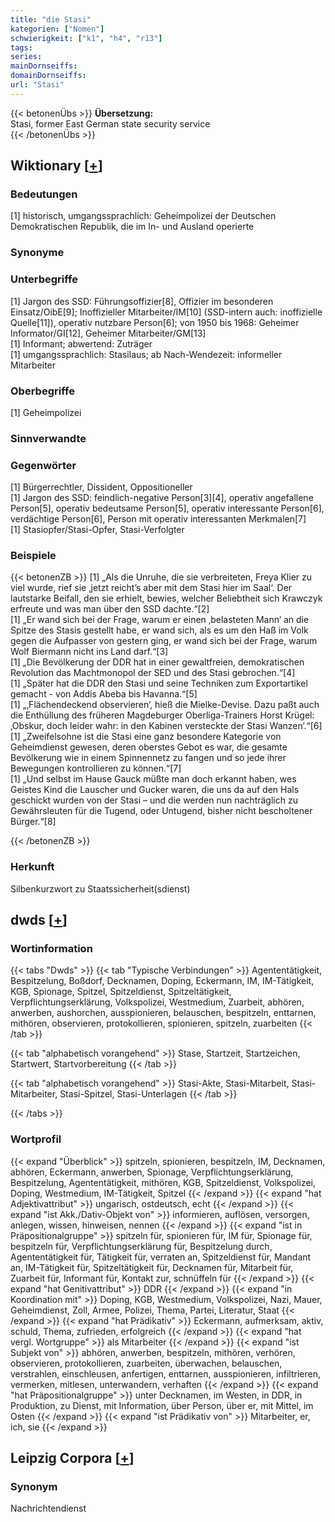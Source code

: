 ```yaml
---
title: "die Stasi"
kategorien: ["Nomen"]
schwierigkeit: ["k1", "h4", "r13"]
tags:
series:
mainDornseiffs:
domainDornseiffs:
url: "Stasi"
---
```


{{< betonenÜbs >}}
**Übersetzung:**  
Stasi, former East German state security service  
{{< /betonenÜbs >}}

## Wiktionary [[+](https://de.wiktionary.org/wiki/Stasi)]

### Bedeutungen
[1] historisch, umgangssprachlich: Geheimpolizei der Deutschen Demokratischen Republik, die im In- und Ausland operierte  

### Synonyme

### Unterbegriffe
[1] Jargon des SSD: Führungsoffizier[8], Offizier im besonderen Einsatz/OibE[9]; Inoffizieller Mitarbeiter/IM[10] (SSD-intern auch: inoffizielle Quelle[11]), operativ nutzbare Person[6]; von 1950 bis 1968: Geheimer Informator/GI[12], Geheimer Mitarbeiter/GM[13]  
[1] Informant; abwertend: Zuträger  
[1] umgangssprachlich: Stasilaus; ab Nach-Wendezeit: informeller Mitarbeiter  

### Oberbegriffe
[1] Geheimpolizei  

### Sinnverwandte

### Gegenwörter
[1] Bürgerrechtler, Dissident, Oppositioneller  
[1] Jargon des SSD: feindlich-negative Person[3][4], operativ angefallene Person[5], operativ bedeutsame Person[5], operativ interessante Person[6], verdächtige Person[6], Person mit operativ interessanten Merkmalen[7]  
[1] Stasiopfer/Stasi-Opfer, Stasi-Verfolgter  

### Beispiele
{{< betonenZB >}}
[1] „Als die Unruhe, die sie verbreiteten, Freya Klier zu viel wurde, rief sie ‚jetzt reicht’s aber mit dem Stasi hier im Saal‘. Der lautstarke Beifall, den sie erhielt, bewies, welcher Beliebtheit sich Krawczyk erfreute und was man über den SSD dachte.“[2]  
[1] „Er wand sich bei der Frage, warum er einen ‚belasteten Mann‘ an die Spitze des Stasis gestellt habe, er wand sich, als es um den Haß im Volk gegen die Aufpasser von gestern ging, er wand sich bei der Frage, warum Wolf Biermann nicht ins Land darf.“[3]  
[1] „Die Bevölkerung der DDR hat in einer gewaltfreien, demokratischen Revolution das Machtmonopol der SED und des Stasi gebrochen.“[4]  
[1] „Später hat die DDR den Stasi und seine Techniken zum Exportartikel gemacht - von Addis Abeba bis Havanna.“[5]  
[1] „‚Flächendeckend observieren‘, hieß die Mielke-Devise. Dazu paßt auch die Enthüllung des früheren Magdeburger Oberliga-Trainers Horst Krügel: ‚Obskur, doch leider wahr: in den Kabinen versteckte der Stasi Wanzen‘.“[6]  
[1] „Zweifelsohne ist die Stasi eine ganz besondere Kategorie von Geheimdienst gewesen, deren oberstes Gebot es war, die gesamte Bevölkerung wie in einem Spinnennetz zu fangen und so jede ihrer Bewegungen kontrollieren zu können.“[7]  
[1] „Und selbst im Hause Gauck müßte man doch erkannt haben, wes Geistes Kind die Lauscher und Gucker waren, die uns da auf den Hals geschickt wurden von der Stasi – und die werden nun nachträglich zu Gewährsleuten für die Tugend, oder Untugend, bisher nicht bescholtener Bürger.“[8]  

{{< /betonenZB >}}
### Herkunft
Silbenkurzwort zu Staatssicherheit(sdienst)  



## dwds [[+](https://www.dwds.de/wb/Stasi)]

### Wortinformation
{{< tabs "Dwds" >}}
{{< tab "Typische Verbindungen" >}}
Agententätigkeit, Bespitzelung, Boßdorf, Decknamen, Doping, Eckermann, IM, IM-Tätigkeit, KGB, Spionage, Spitzel, Spitzeldienst, Spitzeltätigkeit, Verpflichtungserklärung, Volkspolizei, Westmedium, Zuarbeit, abhören, anwerben, aushorchen, ausspionieren, belauschen, bespitzeln, enttarnen, mithören, observieren, protokollieren, spionieren, spitzeln, zuarbeiten
{{< /tab >}}

{{< tab "alphabetisch vorangehend" >}}
Stase, Startzeit, Startzeichen, Startwert, Startvorbereitung
{{< /tab >}}

{{< tab "alphabetisch vorangehend" >}}
Stasi-Akte, Stasi-Mitarbeit, Stasi-Mitarbeiter, Stasi-Spitzel, Stasi-Unterlagen
{{< /tab >}}

{{< /tabs >}}

### Wortprofil
{{< expand "Überblick" >}} spitzeln, spionieren, bespitzeln, IM, Decknamen, abhören, Eckermann, anwerben, Spionage, Verpflichtungserklärung, Bespitzelung, Agententätigkeit, mithören, KGB, Spitzeldienst, Volkspolizei, Doping, Westmedium, IM-Tätigkeit, Spitzel {{< /expand >}}
{{< expand "hat Adjektivattribut" >}} ungarisch, ostdeutsch, echt {{< /expand >}}
{{< expand "ist Akk./Dativ-Objekt von" >}} informieren, auflösen, versorgen, anlegen, wissen, hinweisen, nennen {{< /expand >}}
{{< expand "ist in Präpositionalgruppe" >}} spitzeln für, spionieren für, IM für, Spionage für, bespitzeln für, Verpflichtungserklärung für, Bespitzelung durch, Agententätigkeit für, Tätigkeit für, verraten an, Spitzeldienst für, Mandant an, IM-Tätigkeit für, Spitzeltätigkeit für, Decknamen für, Mitarbeit für, Zuarbeit für, Informant für, Kontakt zur, schnüffeln für {{< /expand >}}
{{< expand "hat Genitivattribut" >}} DDR {{< /expand >}}
{{< expand "in Koordination mit" >}} Doping, KGB, Westmedium, Volkspolizei, Nazi, Mauer, Geheimdienst, Zoll, Armee, Polizei, Thema, Partei, Literatur, Staat {{< /expand >}}
{{< expand "hat Prädikativ" >}} Eckermann, aufmerksam, aktiv, schuld, Thema, zufrieden, erfolgreich {{< /expand >}}
{{< expand "hat vergl. Wortgruppe" >}} als Mitarbeiter {{< /expand >}}
{{< expand "ist Subjekt von" >}} abhören, anwerben, bespitzeln, mithören, verhören, observieren, protokollieren, zuarbeiten, überwachen, belauschen, verstrahlen, einschleusen, anfertigen, enttarnen, ausspionieren, infiltrieren, vermerken, mitlesen, unterwandern, verhaften {{< /expand >}}
{{< expand "hat Präpositionalgruppe" >}} unter Decknamen, im Westen, in DDR, in Produktion, zu Dienst, mit Information, über Person, über er, mit Mittel, im Osten {{< /expand >}}
{{< expand "ist Prädikativ von" >}} Mitarbeiter, er, ich, sie {{< /expand >}}

## Leipzig Corpora [[+](https://corpora.uni-leipzig.de/en/res?word=Stasi&corpusId=deu_newscrawl-public_2018)]


### Synonym
Nachrichtendienst

